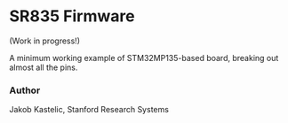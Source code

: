 # SR835 Firmware

(Work in progress!)

A minimum working example of STM32MP135-based board, breaking out almost all the
pins.

### Author

Jakob Kastelic, Stanford Research Systems
